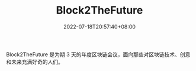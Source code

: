 ﻿---
weight: 
title: "Block2TheFuture"
description: "Block2TheFuture 是为期 3 天的年度区块链会议，面向那些对区块链技术、创意和未来充满好奇的人们"
date: 2022-07-18T20:57:40+08:00
lastmod: 2022-07-18T14:57:40+08:00
draft: false
authors: ["Cindy"]
featuredImage: "block2thefuture.jpg"
link: "https://www.block2thefuture.com/"
tags: ["元宇宙社区","Block2TheFuture"]
categories: ["navigation"]
navigation: ["元宇宙社区"]
lightgallery: true
toc: true
pinned: false
recommend: false
recommend1: false
---
Block2TheFuture 是为期 3 天的年度区块链会议，面向那些对区块链技术、创意和未来充满好奇的人们。
